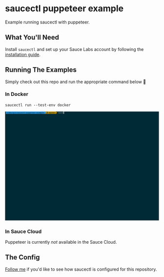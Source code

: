 # saucectl puppeteer example

Example running saucectl with puppeteer.

## What You'll Need

Install `saucectl` and set up your Sauce Labs account by following
the [installation guide](https://docs.saucelabs.com/testrunner-toolkit/installation).

## Running The Examples

Simply check out this repo and run the appropriate command below :rocket:

### In Docker

```shell
saucectl run --test-env docker
```

![docker example](assets/docker_example.gif)

### In Sauce Cloud

Puppeteer is currently *not* available in the Sauce Cloud.

## The Config

[Follow me](.sauce/config.yml) if you'd like to see how saucectl is configured for this repository. 

